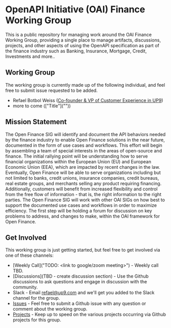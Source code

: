 # OpenAPI Initiative (OAI) Finance Working Group
This is a public repository for managing work around the OAI Finance Working Group, providing a single place to manage artifacts, discussions, projects, and other aspects of using the OpenAPI specification as part of the finance industry such as Banking, Insurance, Mortgage, Credit, Investments and more..

## Working Group
The working group is currently made up of the following individual, and feel free to submit issue requested to be added.

- Refael Botbol Weiss ([Co-founder & VP of Customer Experience in UP9](https://www.linkedin.com/in/refaelbotbol/))
- more to come (["Title"]("<linkedin profile>"))

## Mission Statement
The Open Finance SIG will identify and document the API behaviors needed by the finance industry to enable Open Finance solutions in the near future, documented in the form of use cases and workflows. 
This effort will begin by assembling a team of special interests in the areas of open-source and finance. 
The initial rallying point will be understanding how to serve financial organizations within the European Union (EU) and European Economic Union (EEA), which are impacted by recent changes in the law. 
Eventually, Open Finance will be able to serve organizations including but not limited to banks, credit unions, insurance companies, credit bureaus, real estate groups, and merchants selling any product requiring financing. 
Additionally, customers will benefit from increased flexibility and control from the free flow of information - that is, the right information to the right parties. 
The Open Finance SIG will work with other OAI SIGs on how best to support the documented use cases and workflows in order to maximize efficiency. 
The first step will be holding a forum for discussion on key problems to address, and changes to make, within the OAI framework for Open Finance.


## Get Involved
This working group is just getting started, but feel free to get involved via one of these channels:

- [Weekly Call]("TODO: <link to google/zoom meeting>") - Weekly call TBD.
- [Discussions](TBD - create discussion section) - Use the Github discussions to ask questions and engage in discussion with the community.
- Slack - Email refael@up9.com and we'll get you added to the Slack channel for the group.
- [Issues](https://github.com/OAI/sig-finance/issues) - Feel free to submit a Github issue with any question or comment about the working group.
- [Projects](https://github.com/OAI/sig-finance/projects) - Keep up to speed on the various projects occurring via Github projects for this group.
